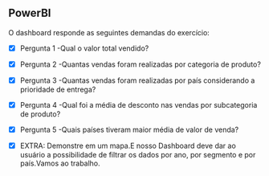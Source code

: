 ## PowerBI

O dashboard responde as seguintes demandas do exercício:

- [x] Pergunta 1 -Qual o valor total vendido?
- [X] Pergunta 2 -Quantas vendas foram realizadas por categoria de produto?
- [X] Pergunta 3 -Quantas vendas foram realizadas por país considerando a prioridade de entrega?
- [X] Pergunta 4 -Qual foi a média de desconto nas vendas por subcategoria de produto?
- [X] Pergunta 5 -Quais países tiveram maior média de valor de venda? 

- [X] EXTRA: Demonstre em um mapa.E nosso Dashboard deve dar ao usuário a possibilidade de filtrar os dados por ano, por segmento e por país.Vamos ao trabalho.

